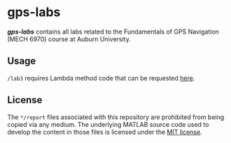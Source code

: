 # gps-labs

***gps-labs*** contains all labs related to the Fundamentals of GPS Navigation (MECH 6970) course at Auburn University.

## Usage
`/lab3` requires Lambda method code that can be requested [here](https://www.tudelft.nl/en/ceg/about-faculty/departments/geoscience-remote-sensing/research/lambda/lambda). 

## License

The `*/report` files associated with this repository are prohibited from being copied via any medium. The underlying MATLAB source code used to develop the content in those files is licensed under the [MIT license](LICENSE.md).
